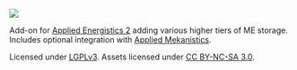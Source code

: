 ![](https://raw.githubusercontent.com/62832/MEGACells/forge/1.19/img/MEGAinvert.png)

Add-on for [Applied Energistics 2](https://www.curseforge.com/minecraft/mc-mods/applied-energistics-2) adding various higher tiers of ME storage. Includes optional integration with [Applied Mekanistics](https://github.com/AppliedEnergistics/Applied-Mekanistics).

Licensed under [LGPLv3](https://spdx.org/licenses/LGPL-3.0-or-later.html). Assets licensed under [CC BY-NC-SA 3.0](https://creativecommons.org/licenses/by-nc-sa/3.0/).
